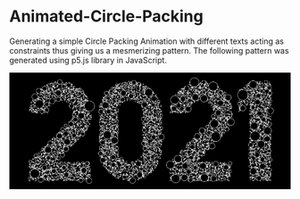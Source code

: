 # Animated-Circle-Packing

Generating a simple Circle Packing Animation with different texts acting as constraints thus giving us a mesmerizing pattern. The following pattern was generated using p5.js library in JavaScript.

![Screenshot](https://github.com/rhitwiksaha/Animated-Circle-Packing/blob/master/screenshot.png?raw=true)
